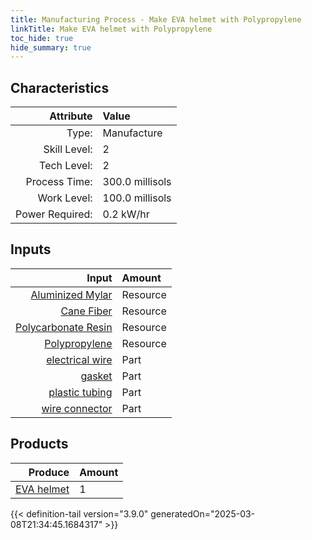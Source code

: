 ```yaml
---
title: Manufacturing Process - Make EVA helmet with Polypropylene
linkTitle: Make EVA helmet with Polypropylene
toc_hide: true
hide_summary: true
---
```

<!-- This is generated by the MarsSim HelpGenertor, do not edit. -->


## Characteristics

| Attribute      | Value |
|--------:|:------|
|Type:|Manufacture|
|Skill Level:|2|
|Tech Level:|2|
|Process Time:|300.0 millisols|
|Work Level:|100.0 millisols|
|Power Required:|0.2 kW/hr|

## Inputs

| Input      | Amount |
|--------:|:------|
|[Aluminized Mylar](/docs/definitions/resource/aluminized-mylar)|Resource|0.25 kg|
|[Cane Fiber](/docs/definitions/resource/cane-fiber)|Resource|0.2 kg|
|[Polycarbonate Resin](/docs/definitions/resource/polycarbonate-resin)|Resource|0.5 kg|
|[Polypropylene](/docs/definitions/resource/polypropylene)|Resource|0.5 kg|
|[electrical wire](/docs/definitions/part/electrical-wire)|Part|2|
|[gasket](/docs/definitions/part/gasket)|Part|2|
|[plastic tubing](/docs/definitions/part/plastic-tubing)|Part|2|
|[wire connector](/docs/definitions/part/wire-connector)|Part|10|

## Products


| Produce      | Amount |
|--------:|:------|
|[EVA helmet](/docs/definitions/part/eva-helmet)|1|



{{< definition-tail version="3.9.0" generatedOn="2025-03-08T21:34:45.1684317" >}}



